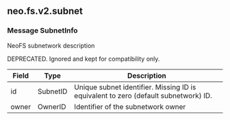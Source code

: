 ## neo.fs.v2.subnet




### Message SubnetInfo

NeoFS subnetwork description

DEPRECATED. Ignored and kept for compatibility only.

| Field | Type | Description |
| ----- | ---- | ----------- |
| id | SubnetID | Unique subnet identifier. Missing ID is equivalent to zero (default subnetwork) ID. |
| owner | OwnerID | Identifier of the subnetwork owner |
     
